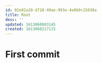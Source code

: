 ```yaml
---
id: 02e82a20-d710-49ae-993e-4e8b9c15038a
title: Root
desc: ''
updated: 1613060803145
created: 1613060217115
---
```


# First commit
